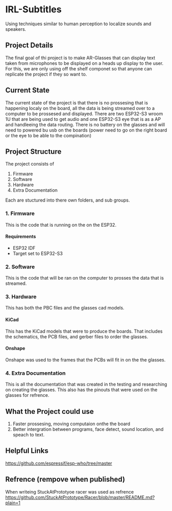 # IRL-Subtitles

Using techniques similar to human perception to localize sounds and speakers.

## Project Details

The final goal of thi project is to make AR-Glasses that can display text taken from microphones to be displayed on a heads up display to the user. For this, we are only using off the shelf componet so that anyone can replicate the project if they so want to.

## Current State
The current state of the project is that there is no prossesing that is happening localy on the board, all the data is being streamed over to a computer to be prossesed and displayed. There are two ESP32-S3 wroom 1U that are being used to get audio and one ESP32-S3 eye that is as a AP and handleeing the data routing. There is no battery on the glasses and will need to powered bu usb on the boards (power need to go on the right board or the eye to be able to the compination)

## Project Structure
The project consists of
1. Firmware
2. Software
3. Hardware
4. Extra Documentation

Each are stuctured into there own folders, and sub groups.

### 1. Firmware
This is the code that is running on the on the ESP32.

#### Requirements
- ESP32 IDF
- Target set to ESP32-S3

### 2. Software
This is the code that will be ran on the computer to prosses the data that is streamed.

### 3. Hardware
This has both the PBC files and the glasses cad models.

#### KiCad
This has the KiCad models that were to produce the boards. That includes the schematics, the PCB files, and gerber files to order the glasses.

#### Onshape
Onshape was used to the frames that the PCBs will fit in on the the glasses. 

### 4. Extra Documentation
This is all the documentation that was created in the testing and researching on creating the glasses. This also has the pinouts that were used on the glasses for refrence.

## What the Project could use
1. Faster prossesing, moving computaion onthe the board
2. Better intergration between programs, face detect, sound location, and speach to text.

## Helpful Links
https://github.com/espressif/esp-who/tree/master

## Refrence (rempove when published)
When writeing StuckAtPrototyoe racer was used as refrence
https://github.com/StuckAtPrototype/Racer/blob/master/README.md?plain=1

